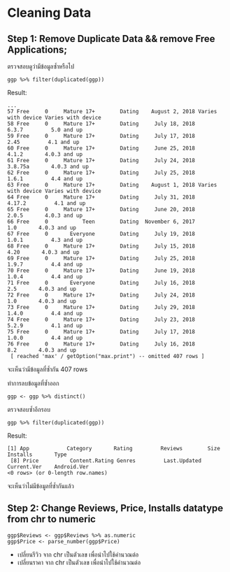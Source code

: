 # Cleaning Data
## Step 1: Remove Duplicate Data && remove Free Applications;
ตรวจสอบดูว่ามีข้อมูลซ้ำหรือไป
```
ggp %>% filter(duplicated(ggp))
```

Result:

```
...
57 Free     0     Mature 17+        Dating    August 2, 2018 Varies with device Varies with device
58 Free     0     Mature 17+        Dating     July 18, 2018              6.3.7         5.0 and up
59 Free     0     Mature 17+        Dating     July 17, 2018               2.45         4.1 and up
60 Free     0     Mature 17+        Dating     June 25, 2018              4.1.2       4.0.3 and up
61 Free     0     Mature 17+        Dating     July 24, 2018            3.8.75a       4.0.3 and up
62 Free     0     Mature 17+        Dating     July 25, 2018              1.6.1         4.4 and up
63 Free     0     Mature 17+        Dating    August 1, 2018 Varies with device Varies with device
64 Free     0     Mature 17+        Dating     July 31, 2018             4.17.2         4.1 and up
65 Free     0     Mature 17+        Dating     June 20, 2018              2.0.5       4.0.3 and up
66 Free     0           Teen        Dating  November 6, 2017                1.0       4.0.3 and up
67 Free     0       Everyone        Dating     July 19, 2018              1.0.1         4.3 and up
68 Free     0     Mature 17+        Dating     July 15, 2018               4.20       4.0.3 and up
69 Free     0     Mature 17+        Dating     July 25, 2018              1.9.7         4.4 and up
70 Free     0     Mature 17+        Dating     June 19, 2018              1.0.4         4.4 and up
71 Free     0       Everyone        Dating     July 16, 2018                2.5       4.0.3 and up
72 Free     0     Mature 17+        Dating     July 24, 2018                1.0       4.0.3 and up
73 Free     0     Mature 17+        Dating     July 29, 2018              1.4.0         4.4 and up
74 Free     0     Mature 17+        Dating     July 23, 2018              5.2.9         4.1 and up
75 Free     0     Mature 17+        Dating     July 17, 2018              1.0.0         4.4 and up
76 Free     0     Mature 17+        Dating     July 16, 2018                8.2       4.0.3 and up
 [ reached 'max' / getOption("max.print") -- omitted 407 rows ]
```

จะเห็นว่ามีข้อมูลที่ซ้ำกัน 407 rows

ทำการลบข้อมูลที่ซ้ำออก
```
ggp <- ggp %>% distinct()
```

ตรวจสอบซ้ำอีกรอบ
```
ggp %>% filter(duplicated(ggp))
```

Result:

```
[1] App            Category       Rating         Reviews        Size           Installs       Type          
 [8] Price          Content.Rating Genres         Last.Updated   Current.Ver    Android.Ver   
<0 rows> (or 0-length row.names)
```
จะเห็นว่าไม่มีข้อมูลที่ซ้ำกันแล้ว


## Step 2: Change Reviews, Price, Installs datatype from chr to numeric
```
ggp$Reviews <- ggp$Reviews %>% as.numeric
ggp$Price <- parse_number(ggp$Price)
```
- เปลี่ยนรีวิว จาก chr เป็นตัวเลข เพื่อนำไปใช้คำนวณต่อ
- เปลี่ยนราคา จาก chr เป็นตัวเลข เพื่อนำไปใช้คำนวณต่อ
